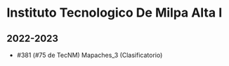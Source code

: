 # Instituto Tecnologico De Milpa Alta I

## 2022-2023

- #381 (#75 de TecNM) Mapaches_3 (Clasificatorio)



